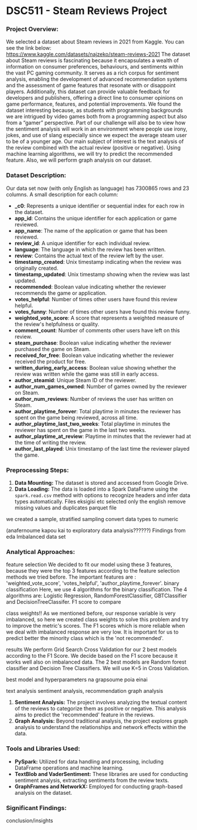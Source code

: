 # DSC511 - Steam Reviews Project

### Project Overview:

We selected a dataset about Steam reviews in 2021 from Kaggle. You can see the link below: \
https://www.kaggle.com/datasets/najzeko/steam-reviews-2021 The dataset about Steam reviews is fascinating because it encapsulates a wealth of information on consumer preferences, behaviours, and sentiments within the vast PC gaming community. It serves as a rich corpus for sentiment analysis, enabling the development of advanced recommendation systems and the assessment of game features that resonate with or disappoint players. Additionally, this dataset can provide valuable feedback for developers and publishers, offering a direct line to consumer opinions on game performance, features, and potential improvements. We found the dataset interesting because, as students with programming backgrounds we are intrigued by video games both from a programming aspect but also from a “gamer” perspective. Part of our challenge will also be to view how the sentiment analysis will work in an environment where people use irony, jokes, and use of slang especially since we expect the average steam user to be of a younger age.
Our main subject of interest is the text analysis of the review combined with the actual review (positive or negative).  Using machine learning algorithms, we will try to predict the recommended feature.
Also, we will perform graph analysis on our dataset.

### Dataset Description:
Our data set now (with only English as language) has 7300865 rows and 23 columns. A small description for each column:


- **_c0**: Represents a unique identifier or sequential index for each row in the dataset.
- **app_id**: Contains the unique identifier for each application or game reviewed.
- **app_name**: The name of the application or game that has been reviewed.
- **review_id**: A unique identifier for each individual review.
- **language**: The language in which the review has been written.
- **review**: Contains the actual text of the review left by the user.
- **timestamp_created**: Unix timestamp indicating when the review was originally created.
- **timestamp_updated**: Unix timestamp showing when the review was last updated.
- **recommended**: Boolean value indicating whether the reviewer recommends the game or application.
- **votes_helpful**: Number of times other users have found this review helpful.
- **votes_funny**: Number of times other users have found this review funny.
- **weighted_vote_score**: A score that represents a weighted measure of the review's helpfulness or quality.
- **comment_count**: Number of comments other users have left on this review.
- **steam_purchase**: Boolean value indicating whether the reviewer purchased the game on Steam.
- **received_for_free**: Boolean value indicating whether the reviewer received the product for free.
- **written_during_early_access**: Boolean value showing whether the review was written while the game was still in early access.
- **author_steamid**: Unique Steam ID of the reviewer.
- **author_num_games_owned**: Number of games owned by the reviewer on Steam.
- **author_num_reviews**: Number of reviews the user has written on Steam.
- **author_playtime_forever**: Total playtime in minutes the reviewer has spent on the game being reviewed, across all time.
- **author_playtime_last_two_weeks**: Total playtime in minutes the reviewer has spent on the game in the last two weeks.
- **author_playtime_at_review**: Playtime in minutes that the reviewer had at the time of writing the review.
- **author_last_played**: Unix timestamp of the last time the reviewer played the game.


### Preprocessing Steps:
1. **Data Mounting:** The dataset is stored and accessed from Google Drive.
2. **Data Loading:** The data is loaded into a Spark DataFrame using the `spark.read.csv` method with options to recognize headers and infer data types automatically.
Files eksigisi etc
selected only the english
remove missing values and duplicates
parquet file

we created a sample, stratified sampling
convert data types to numeric

(anafernoume kapou kai to exploratory data analysis??????)
Findings from eda
Imbalanced data set

### Analytical Approaches:
feature selection
We decided to fit our model using these 3 features, because they were the top 3 features according to the feature selection methods we tried before.
The important features are : 'weighted_vote_score', 'votes_helpful', 
 'author_playtime_forever'.
binary classification
Here, we use 4 algorithms for the binary classification. The 4 algorithms are: Logistic Regression, RandomForestClassifier, GBTClassifier and DecisionTreeClassifer.
F1 score to compare

class weights!!
As we mentioned before, our response variable is very imbalanced, so here we created class weights to solve this problem and try to improve the metric's scores. The F1 scores which is more reliable when we deal with imbalanced response are very low. It is important for us to predict better the minority class which is the 'not recommended'. 

results
We perform Grid Search Cross Validation for our 2 best models according to the F1 Score. We decide based on the F1 score because it works well also on imbalanced data. The 2 best models are Random forest classifier and Decision Tree Classifiers. We will use K=5 in Cross Validation.

best model and hyperparameters na grapsoume poia einai

text analysis
sentiment analysis, recommendation
graph analysis
1. **Sentiment Analysis:** The project involves analyzing the textual content of the reviews to categorize them as positive or negative. This analysis aims to predict the 'recommended' feature in the reviews.
2. **Graph Analysis:** Beyond traditional analysis, the project explores graph analysis to understand the relationships and network effects within the data.

### Tools and Libraries Used:
- **PySpark:** Utilized for data handling and processing, including DataFrame operations and machine learning.
- **TextBlob and VaderSentiment:** These libraries are used for conducting sentiment analysis, extracting sentiments from the review texts.
- **GraphFrames and NetworkX:** Employed for conducting graph-based analysis on the dataset.

### Significant Findings:
conclusion/insights

